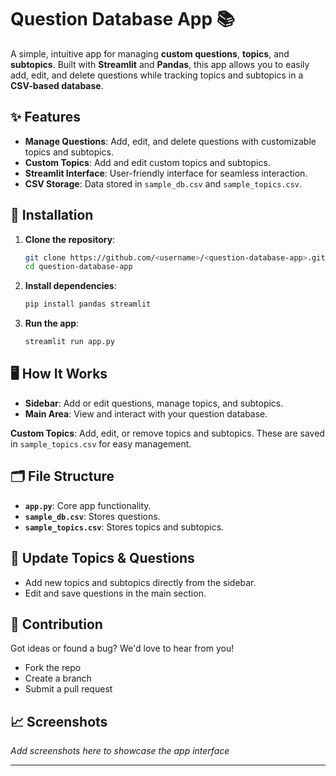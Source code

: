 # Question Database App  📚

A simple, intuitive app for managing **custom questions**, **topics**, and **subtopics**. Built with **Streamlit** and **Pandas**, this app allows you to easily add, edit, and delete questions while tracking topics and subtopics in a **CSV-based database**.

## ✨ Features
- **Manage Questions**: Add, edit, and delete questions with customizable topics and subtopics.
- **Custom Topics**: Add and edit custom topics and subtopics.
- **Streamlit Interface**: User-friendly interface for seamless interaction.
- **CSV Storage**: Data stored in `sample_db.csv` and `sample_topics.csv`.

## 🚀 Installation

1. **Clone the repository**:
   ```bash
   git clone https://github.com/<username>/<question-database-app>.git
   cd question-database-app
   ```

2. **Install dependencies**:
   ```bash
   pip install pandas streamlit
   ```

3. **Run the app**:
   ```bash
   streamlit run app.py
   ```

## 🖥️ How It Works

- **Sidebar**: Add or edit questions, manage topics, and subtopics.
- **Main Area**: View and interact with your question database.
  
**Custom Topics**: Add, edit, or remove topics and subtopics. These are saved in `sample_topics.csv` for easy management.

## 🗂️ File Structure

- **`app.py`**: Core app functionality.
- **`sample_db.csv`**: Stores questions.
- **`sample_topics.csv`**: Stores topics and subtopics.

## 🔄 Update Topics & Questions

- Add new topics and subtopics directly from the sidebar.  
- Edit and save questions in the main section.

## 📝 Contribution

Got ideas or found a bug? We'd love to hear from you!  

- Fork the repo
- Create a branch
- Submit a pull request

## 📈 Screenshots

*Add screenshots here to showcase the app interface*

---